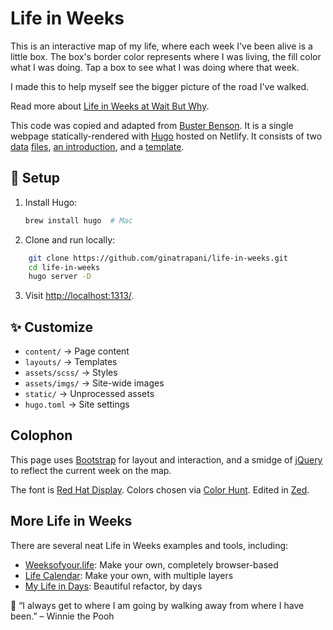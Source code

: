 # Life in Weeks

This is an interactive map of my life, where each week I've been alive is a little box. The box's border color represents where I was living, the fill color what I was doing. Tap a box to see what I was doing where that week.

I made this to help myself see the bigger picture of the road I've walked.

Read more about [Life in Weeks at Wait But Why](https://waitbutwhy.com/2014/05/life-weeks.html).

This code was copied and adapted from [Buster Benson](https://busterbenson.com/life-in-weeks). It is a single webpage statically-rendered with [Hugo](https://gohugo.io/) hosted on Netlify. It consists of two [data](data/events.yml) [files](data/colors.yml), [an introduction](content/index.md), and a [template](layouts/_default/index.html).

## 🚀 Setup

1.  Install Hugo:

    ``` sh
    brew install hugo  # Mac
    ```

2.  Clone and run locally:

``` sh
    git clone https://github.com/ginatrapani/life-in-weeks.git
    cd life-in-weeks
    hugo server -D
```

3.  Visit <http://localhost:1313/>.

## ✨ Customize

-   `content/` → Page content
-   `layouts/` → Templates
-   `assets/scss/` → Styles
-   `assets/imgs/` → Site-wide images
-   `static/` → Unprocessed assets
-   `hugo.toml` → Site settings

## Colophon

This page uses [Bootstrap](https://getbootstrap.com/) for layout and interaction, and a smidge of [jQuery](https://jquery.com/) to reflect the current week on the map.

The font is [Red Hat Display](https://fonts.google.com/specimen/Red+Hat+Display). Colors chosen via [Color Hunt](https://colorhunt.co/). Edited in [Zed](https://zed.dev).

## More Life in Weeks

There are several neat Life in Weeks examples and tools, including:

-   [Weeksofyour.life](https://www.weeksofyour.life/): Make your own, completely browser-based
-   [Life Calendar](https://lifecalendar.io): Make your own, with multiple layers
-   [My Life in Days](https://days.sonnet.io/): Beautiful refactor, by days

🍯 “I always get to where I am going by walking away from where I have been.” – Winnie the Pooh
